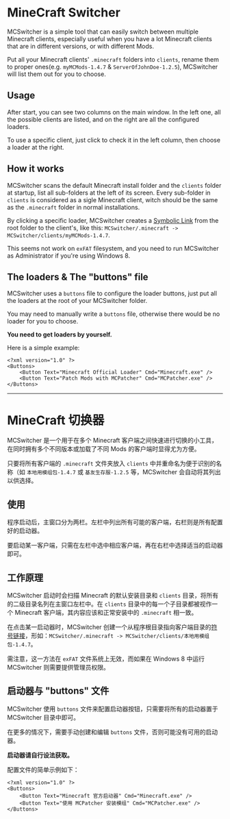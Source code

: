 MineCraft Switcher
========
MCSwitcher is a simple tool that can easily switch between multiple Minecraft clients, especially useful when you have a lot Minecraft clients that are in different versions, or with different Mods.

Put all your Minecraft clients' `.minecraft` folders into `clients`, rename them to proper ones(e.g. `myMCMods-1.4.7` & `ServerOfJohnDoe-1.2.5`), MCSwitcher will list them out for you to choose.

Usage
--------
After start, you can see two columns on the main window. In the left one, all the possible clients are listed, and on the right are all the configured loaders.

To use a specific client, just click to check it in the left column, then choose a loader at the right.

How it works
--------
MCSwitcher scans the default Minecraft install folder and the `clients` folder at startup, list all sub-folders at the left of its screen. Every sub-folder in `clients` is considered as a sigle Minecraft client, witch should be the same as the `.minecraft` folder in normal installations.

By clicking a specific loader, MCSwitcher creates a [Symbolic Link](http://en.wikipedia.org/wiki/Symbolic_link) from the root folder to the client's, like this: `MCSwitcher/.minecraft -> MCSwitcher/clients/myMCMods-1.4.7`.

This seems not work on `exFAT` filesystem, and you need to run MCSwitcher as Administrator if you're using Windows 8.

The loaders & The "buttons" file
--------
MCSwitcher uses a `buttons` file to configure the loader buttons, just put all the loaders at the root of your MCSwitcher folder.

You may need to manually write a `buttons` file, otherwise there would be no loader for you to choose.

**You need to get loaders by yourself.**

Here is a simple example:

    <?xml version="1.0" ?>
    <Buttons>
        <Button Text="Minecraft Official Loader" Cmd="Minecraft.exe" />
        <Button Text="Patch Mods with MCPatcher" Cmd="MCPatcher.exe" />
    </Buttons>

----

MineCraft 切换器
========
MCSwitcher 是一个用于在多个 Minecraft 客户端之间快速进行切换的小工具，在同时拥有多个不同版本或加载了不同 Mods 的客户端时显得尤为方便。

只要将所有客户端的 `.minecraft` 文件夹放入 `clients` 中并重命名为便于识别的名称（如 `本地用模组包-1.4.7` 或 `基友生存服-1.2.5` 等，MCSwitcher 会自动将其列出以供选择。

使用
--------
程序启动后，主窗口分为两栏。左栏中列出所有可能的客户端，右栏则是所有配置好的启动器。

要启动某一客户端，只需在左栏中选中相应客户端，再在右栏中选择适当的启动器即可。

工作原理
--------
MCSwitcher 启动时会扫描 Minecraft 的默认安装目录和 `clients` 目录，将所有的二级目录名列在主窗口左栏中。在 `clients` 目录中的每一个子目录都被视作一个 Minecraft 客户端，其内容应该和正常安装中的 `.minecraft` 相一致。

在点击某一启动器时，MCSwitcher 创建一个从程序根目录指向客户端目录的[符号链接](http://zh.wikipedia.org/zh-cn/%E7%AC%A6%E5%8F%B7%E9%93%BE%E6%8E%A5)，形如：`MCSwitcher/.minecraft -> MCSwitcher/clients/本地用模组包-1.4.7`。

需注意，这一方法在 `exFAT` 文件系统上无效，而如果在 Windows 8 中运行 MCSwitcher 则需要提供管理员权限。

启动器与 "buttons" 文件
--------
MCSwitcher 使用 `buttons` 文件来配置启动器按钮，只需要将所有的启动器置于 MCSwitcher 目录中即可。

在更多的情况下，需要手动创建和编辑 `buttons` 文件，否则可能没有可用的启动器。

**启动器请自行设法获取。**

配置文件的简单示例如下：

    <?xml version="1.0" ?>
    <Buttons>
        <Button Text="Minecraft 官方启动器" Cmd="Minecraft.exe" />
        <Button Text="使用 MCPatcher 安装模组" Cmd="MCPatcher.exe" />
    </Buttons>

